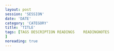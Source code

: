 ```yaml
--- 
layout: post 
session: 'SESSION' 
date: 'DATE' 
category: 'CATEGORY' 
title: 'TITLE' 
tags: [TAGS	DESCRIPTION	READINGS	READINGNOTES] 
noreading: true
--- 
```


<excerpt/>
